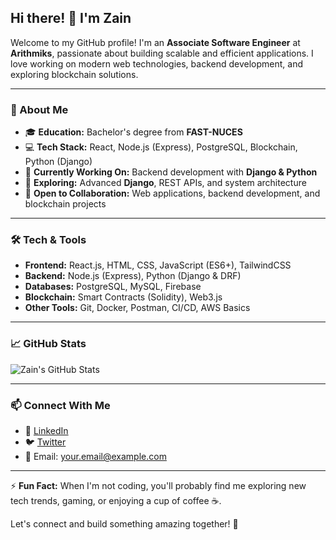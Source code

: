 ## Hi there! 👋 I'm Zain

Welcome to my GitHub profile! I'm an **Associate Software Engineer** at **Arithmiks**, passionate about building scalable and efficient applications. I love working on modern web technologies, backend development, and exploring blockchain solutions. 

---

### 🔭 About Me
- 🎓 **Education:** Bachelor's degree from **FAST-NUCES**
- 💻 **Tech Stack:** React, Node.js (Express), PostgreSQL, Blockchain, Python (Django)
- 🚀 **Currently Working On:** Backend development with **Django & Python**
- 🌱 **Exploring:** Advanced **Django**, REST APIs, and system architecture
- 🤝 **Open to Collaboration:** Web applications, backend development, and blockchain projects

---

### 🛠️ Tech & Tools

- **Frontend:** React.js, HTML, CSS, JavaScript (ES6+), TailwindCSS
- **Backend:** Node.js (Express), Python (Django & DRF)
- **Databases:** PostgreSQL, MySQL, Firebase
- **Blockchain:** Smart Contracts (Solidity), Web3.js
- **Other Tools:** Git, Docker, Postman, CI/CD, AWS Basics

---

### 📈 GitHub Stats
![Zain's GitHub Stats](https://github-readme-stats.vercel.app/api?username=zain-arithmiks&show_icons=true&theme=radical)

---

### 📫 Connect With Me
- 💼 [LinkedIn](https://www.linkedin.com/in/your-profile) 
- 🐦 [Twitter](https://twitter.com/your-profile)
- 📧 Email: your.email@example.com

---

⚡ **Fun Fact:** When I'm not coding, you'll probably find me exploring new tech trends, gaming, or enjoying a cup of coffee ☕.

Let's connect and build something amazing together! 🚀
